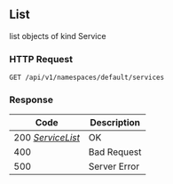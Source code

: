 List
----
list objects of kind Service

### HTTP Request

`GET /api/v1/namespaces/default/services`


### Response

| Code | Description |
| --- | --- |
| 200 _[ServiceList](#servicelist)_ | OK |
| 400 | Bad Request |
| 500 | Server Error |
